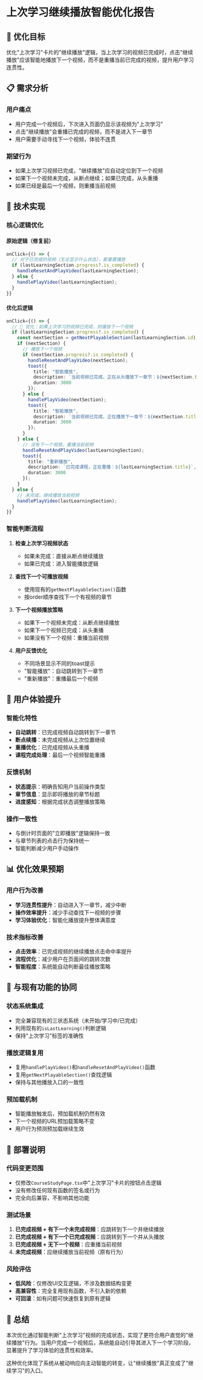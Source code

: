 # 上次学习继续播放智能优化报告

## 🎯 优化目标

优化"上次学习"卡片的"继续播放"逻辑，当上次学习的视频已完成时，点击"继续播放"应该智能地播放下一个视频，而不是重播当前已完成的视频，提升用户学习连贯性。

## 📋 需求分析

### 用户痛点
- 用户完成一个视频后，下次进入页面仍显示该视频为"上次学习"
- 点击"继续播放"会重播已完成的视频，而不是进入下一章节
- 用户需要手动寻找下一个视频，体验不连贯

### 期望行为
- 如果上次学习视频已完成，"继续播放"应自动定位到下一个视频
- 如果下一个视频未完成，从断点继续；如果已完成，从头重播
- 如果已经是最后一个视频，则重播当前视频

## 🔧 技术实现

### 核心逻辑优化

#### 原始逻辑（修复前）
```typescript
onClick={() => {
  // 对于已完成的视频（无论显示什么状态），都重置播放
  if (lastLearningSection.progress?.is_completed) {
    handleResetAndPlayVideo(lastLearningSection);
  } else {
    handlePlayVideo(lastLearningSection);
  }
}}
```

#### 优化后逻辑
```typescript
onClick={() => {
  // 🔧 优化：如果上次学习的视频已完成，则播放下一个视频
  if (lastLearningSection.progress?.is_completed) {
    const nextSection = getNextPlayableSection(lastLearningSection.id);
    if (nextSection) {
      // 播放下一个视频
      if (nextSection.progress?.is_completed) {
        handleResetAndPlayVideo(nextSection);
        toast({
          title: "智能播放",
          description: `当前视频已完成，正在从头播放下一章节：${nextSection.title}`,
          duration: 3000
        });
      } else {
        handlePlayVideo(nextSection);
        toast({
          title: "智能播放", 
          description: `当前视频已完成，正在播放下一章节：${nextSection.title}`,
          duration: 3000
        });
      }
    } else {
      // 没有下一个视频，重播当前视频
      handleResetAndPlayVideo(lastLearningSection);
      toast({
        title: "重新播放",
        description: `已完成课程，正在重播：${lastLearningSection.title}`,
        duration: 3000
      });
    }
  } else {
    // 未完成，继续播放当前视频
    handlePlayVideo(lastLearningSection);
  }
}}
```

### 智能判断流程

1. **检查上次学习视频状态**
   - 如果未完成：直接从断点继续播放
   - 如果已完成：进入智能播放逻辑

2. **查找下一个可播放视频**
   - 使用现有的`getNextPlayableSection()`函数
   - 按order顺序查找下一个有视频的章节

3. **下一个视频播放策略**
   - 如果下一个视频未完成：从断点继续播放
   - 如果下一个视频已完成：从头重播
   - 如果没有下一个视频：重播当前视频

4. **用户反馈优化**
   - 不同场景显示不同的toast提示
   - "智能播放"：自动跳转到下一章节
   - "重新播放"：重播最后一个视频

## 🎨 用户体验提升

### 智能化特性
- **自动跳转**：已完成视频自动跳转到下一章节
- **断点续播**：未完成视频从上次位置继续
- **重播优化**：已完成视频从头重播
- **课程完成处理**：最后一个视频智能重播

### 反馈机制
- **状态提示**：明确告知用户当前操作类型
- **章节信息**：显示即将播放的章节标题
- **进度感知**：根据完成状态调整播放策略

### 操作一致性
- 与倒计时页面的"立即播放"逻辑保持一致
- 与章节列表的点击行为保持统一
- 智能判断减少用户手动操作

## 📊 优化效果预期

### 用户行为改善
- **学习连贯性提升**：自动进入下一章节，减少中断
- **操作效率提升**：减少手动查找下一视频的步骤
- **学习体验优化**：智能化播放提升整体满意度

### 技术指标改善
- **点击效率**：已完成视频的继续播放点击命中率提升
- **流程优化**：减少用户在页面间的跳转次数
- **智能程度**：系统能自动判断最佳播放策略

## 🔄 与现有功能的协同

### 状态系统集成
- 完全兼容现有的三状态系统（未开始/学习中/已完成）
- 利用现有的`isLastLearning()`判断逻辑
- 保持"上次学习"标签的准确性

### 播放逻辑复用
- 复用`handlePlayVideo()`和`handleResetAndPlayVideo()`函数
- 复用`getNextPlayableSection()`查找逻辑
- 保持与其他播放入口的一致性

### 预加载机制
- 智能播放触发后，预加载机制仍然有效
- 下一个视频的URL预加载策略不变
- 用户行为预测预加载继续生效

## 🚀 部署说明

### 代码变更范围
- 仅修改`CourseStudyPage.tsx`中"上次学习"卡片的按钮点击逻辑
- 没有修改任何现有函数的签名或行为
- 完全向后兼容，不影响其他功能

### 测试场景
1. **已完成视频 + 有下一个未完成视频**：应跳转到下一个并继续播放
2. **已完成视频 + 有下一个已完成视频**：应跳转到下一个并从头播放
3. **已完成视频 + 无下一个视频**：应重播当前视频
4. **未完成视频**：应继续播放当前视频（原有行为）

### 风险评估
- **低风险**：仅修改UI交互逻辑，不涉及数据结构变更
- **高兼容性**：完全复用现有函数，不引入新的依赖
- **可回滚**：如有问题可快速恢复到原有逻辑

## 📝 总结

本次优化通过智能判断"上次学习"视频的完成状态，实现了更符合用户直觉的"继续播放"行为。当用户完成一个视频后，系统能自动引导其进入下一个学习阶段，显著提升了学习体验的连贯性和效率。

这种优化体现了系统从被动响应向主动智能的转变，让"继续播放"真正变成了"继续学习"的入口。 